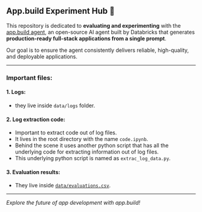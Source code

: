 ## App.build Experiment Hub 🧪
This repository is dedicated to **evaluating and experimenting** with the [app.build agent](https://github.com/appdotbuild/agent), an open-source AI agent built by Databricks that generates **production-ready full-stack applications from a single prompt**.

Our goal is to ensure the agent consistently delivers reliable, high-quality, and deployable applications.

---

### Important files:

#### 1. Logs:
- they live inside `data/logs` folder.

#### 2. Log extraction code:
- Important to extract code out of log files.
- It lives in the root directory with the name `code.ipynb`.
- Behind the scene it uses another python script that has all the underlying code for extracting information out of log files.
- This underlying python script is named as `extrac_log_data.py`.

#### 3. Evaluation results:
- They live inside [`data/evaluations.csv`](data/evaluations.csv).



---

*Explore the future of app development with app.build!*

